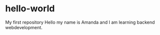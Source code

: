 # hello-world
My first repository
Hello my name is Amanda and I am learning backend webdevelopment.
